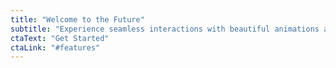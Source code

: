 ```yaml
---
title: "Welcome to the Future"
subtitle: "Experience seamless interactions with beautiful animations and modern design. Built with Next.js, Framer Motion, and Tailwind CSS."
ctaText: "Get Started"
ctaLink: "#features"
---
```

